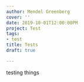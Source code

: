 ```yaml
---
author: Mendel Greenberg
cover: ''
date: 2019-10-01T12:00:00PM
project: Test
tags:
- test
title: Tests
draft: true

---
```

testing things